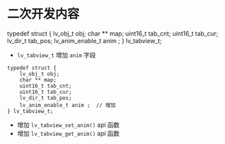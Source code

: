 # 二次开发内容

typedef struct {
    lv_obj_t obj;
    char ** map;
    uint16_t tab_cnt;
    uint16_t tab_cur;
    lv_dir_t tab_pos;
    lv_anim_enable_t anim ;
} lv_tabview_t;

* `lv_tabview_t` 增加 `anim`  字段

```
typedef struct {
    lv_obj_t obj;
    char ** map;
    uint16_t tab_cnt;
    uint16_t tab_cur;
    lv_dir_t tab_pos;
    lv_anim_enable_t anim ;  // 增加
} lv_tabview_t;
```

* 增加 `lv_tabview_set_anim()` api 函数
* 增加 `lv_tabview_get_anim()` api 函数

